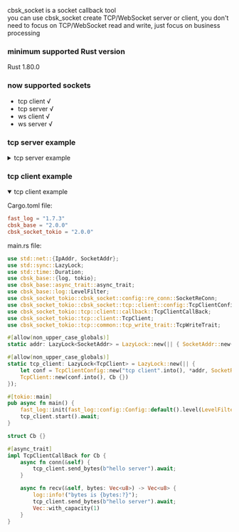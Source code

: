 cbsk_socket is a socket callback tool  
you can use cbsk_socket create TCP/WebSocket server or client, you don't need to focus on TCP/WebSocket read and write,
just focus on business processing

### minimum supported Rust version

Rust 1.80.0

### now supported sockets

* tcp client √
* tcp server √
* ws client √
* ws server √

### tcp server example

<details>
<summary>tcp server example</summary>

Cargo.toml file:

```toml
fast_log = "1.7.3"
cbsk_base = "2.0.0"
cbsk_socket_tokio = { version = "2.0.0", default-features = false, features = ["tcp_server"] }
```

main.rs file:

```rust
use std::net::{IpAddr, SocketAddr};
use std::sync::Arc;
use cbsk_base::{log, tokio};
use cbsk_base::async_trait::async_trait;
use cbsk_base::log::LevelFilter;
use cbsk_socket_tokio::cbsk_socket::tcp::server::config::TcpServerConfig;
use cbsk_socket_tokio::tcp::common::tcp_write_trait::TcpWriteTrait;
use cbsk_socket_tokio::tcp::server::callback::TcpServerCallBack;
use cbsk_socket_tokio::tcp::server::client::TcpServerClient;
use cbsk_socket_tokio::tcp::server::TcpServer;

#[tokio::main]
pub async fn main() {
    fast_log::init(fast_log::config::Config::default().level(LevelFilter::Info).console()).unwrap();
    let addr = SocketAddr::new(IpAddr::from([127, 0, 0, 1]), 8080);
    let conf = TcpServerConfig::new("".into(), addr, false);
    let tcp_server = TcpServer::new(conf.into(), Cb {});
    tcp_server.start().await;
}

struct Cb {}

#[async_trait]
impl TcpServerCallBack for Cb {
    async fn recv(&self, bytes: Vec<u8>, client: Arc<TcpServerClient>) -> Vec<u8> {
        log::info!("recv is {bytes:?}");
        client.send_bytes(b"hello client").await;
        Vec::with_capacity(1)
    }
}
```

</details>

### tcp client example

<details open>
<summary>tcp client example</summary>

Cargo.toml file:

```toml
fast_log = "1.7.3"
cbsk_base = "2.0.0"
cbsk_socket_tokio = "2.0.0" 
```

main.rs file:

```rust
use std::net::{IpAddr, SocketAddr};
use std::sync::LazyLock;
use std::time::Duration;
use cbsk_base::{log, tokio};
use cbsk_base::async_trait::async_trait;
use cbsk_base::log::LevelFilter;
use cbsk_socket_tokio::cbsk_socket::config::re_conn::SocketReConn;
use cbsk_socket_tokio::cbsk_socket::tcp::client::config::TcpClientConfig;
use cbsk_socket_tokio::tcp::client::callback::TcpClientCallBack;
use cbsk_socket_tokio::tcp::client::TcpClient;
use cbsk_socket_tokio::tcp::common::tcp_write_trait::TcpWriteTrait;

#[allow(non_upper_case_globals)]
static addr: LazyLock<SocketAddr> = LazyLock::new(|| { SocketAddr::new(IpAddr::from([127, 0, 0, 1]), 8080) });

#[allow(non_upper_case_globals)]
static tcp_client: LazyLock<TcpClient> = LazyLock::new(|| {
    let conf = TcpClientConfig::new("tcp client".into(), *addr, SocketReConn::enable(Duration::from_secs(3)));
    TcpClient::new(conf.into(), Cb {})
});

#[tokio::main]
pub async fn main() {
    fast_log::init(fast_log::config::Config::default().level(LevelFilter::Info).console()).unwrap();
    tcp_client.start().await;
}

struct Cb {}

#[async_trait]
impl TcpClientCallBack for Cb {
    async fn conn(&self) {
        tcp_client.send_bytes(b"hello server").await;
    }

    async fn recv(&self, bytes: Vec<u8>) -> Vec<u8> {
        log::info!("bytes is {bytes:?}");
        tcp_client.send_bytes(b"hello server").await;
        Vec::with_capacity(1)
    }
}
```

</details>
